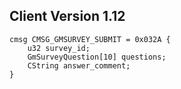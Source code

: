 ## Client Version 1.12

```rust,ignore
cmsg CMSG_GMSURVEY_SUBMIT = 0x032A {
    u32 survey_id;    
    GmSurveyQuestion[10] questions;    
    CString answer_comment;    
}

```
